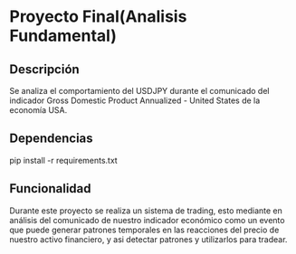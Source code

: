 # Proyecto Final(Analisis Fundamental)
## Descripción
Se analiza el comportamiento del USDJPY durante el comunicado del indicador Gross Domestic Product Annualized - United States de la economía USA.

## Dependencias
pip install -r requirements.txt

## Funcionalidad
Durante este proyecto se realiza un sistema de trading, esto mediante en análisis del comunicado de nuestro indicador económico como un evento que puede generar patrones temporales en las reacciones del precio de nuestro activo financiero, y asi detectar patrones y utilizarlos para tradear.